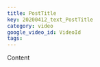 ```yaml
---
title: PostTitle
key: 20200412_text_PostTitle
category: video
google_video_id: VideoId
tags:
---
```


Content
